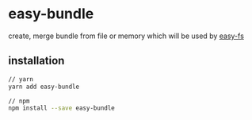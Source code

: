 # easy-bundle
create, merge bundle from file or memory which will be used by [easy-fs](https://github.com/qweasd1/easy-fs)

## installation
```bash
// yarn
yarn add easy-bundle

// npm
npm install --save easy-bundle
```